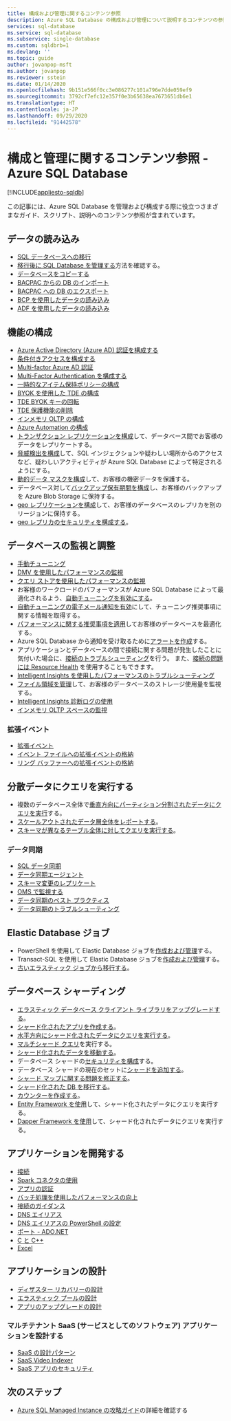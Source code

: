 ```yaml
---
title: 構成および管理に関するコンテンツ参照
description: Azure SQL Database の構成および管理について説明するコンテンツの参照を見つけます。
services: sql-database
ms.service: sql-database
ms.subservice: single-database
ms.custom: sqldbrb=1
ms.devlang: ''
ms.topic: guide
author: jovanpop-msft
ms.author: jovanpop
ms.reviewer: sstein
ms.date: 01/14/2020
ms.openlocfilehash: 9b151e566f0cc3e086277c101a796e7dde059ef9
ms.sourcegitcommit: 3792cf7efc12e357f0e3b65638ea7673651db6e1
ms.translationtype: HT
ms.contentlocale: ja-JP
ms.lasthandoff: 09/29/2020
ms.locfileid: "91442578"
---
```

# <a name="configure-and-manage-content-reference---azure-sql-database"></a>構成と管理に関するコンテンツ参照 - Azure SQL Database
[!INCLUDE[appliesto-sqldb](../includes/appliesto-sqldb.md)]

この記事には、Azure SQL Database を管理および構成する際に役立つさまざまなガイド、スクリプト、説明へのコンテンツ参照が含まれています。 

## <a name="load-data"></a>データの読み込み

- [SQL データベースへの移行](migrate-to-database-from-sql-server.md)
- [移行後に SQL Database を管理する](manage-data-after-migrating-to-database.md)方法を確認する。
- [データベースをコピーする](database-copy.md)
- [BACPAC からの DB のインポート](database-import.md)
- [BACPAC への DB のエクスポート](database-export.md)
- [BCP を使用したデータの読み込み](../load-from-csv-with-bcp.md)
- [ADF を使用したデータの読み込み](../../data-factory/connector-azure-sql-database.md?toc=/azure/sql-database/toc.json)

## <a name="configure-features"></a>機能の構成

- [Azure Active Directory (Azure AD) 認証を構成する](authentication-aad-configure.md)
- [条件付きアクセスを構成する](conditional-access-configure.md)
- [Multi-factor Azure AD 認証](authentication-mfa-ssms-overview.md)
- [Multi-Factor Authentication を構成する](authentication-mfa-ssms-configure.md)
- [一時的なアイテム保持ポリシーの構成](temporal-tables-retention-policy.md)
- [BYOK を使用した TDE の構成](transparent-data-encryption-byok-configure.md)
- [TDE BYOK キーの回転](transparent-data-encryption-byok-key-rotation.md)
- [TDE 保護機能の削除](transparent-data-encryption-byok-remove-tde-protector.md)
- [インメモリ OLTP の構成](../in-memory-oltp-configure.md)
- [Azure Automation の構成](automation-manage.md)
- [トランザクション レプリケーションを構成](replication-to-sql-database.md)して、データベース間でお客様のデータをレプリケートする。
- [脅威検出を構成](threat-detection-configure.md)して、SQL インジェクションや疑わしい場所からのアクセスなど、疑わしいアクティビティが Azure SQL Database によって特定されるようにする。
- [動的データ マスクを構成](dynamic-data-masking-configure-portal.md)して、お客様の機密データを保護する。
- データベース対して[バックアップ保有期間を構成](long-term-backup-retention-configure.md)し、お客様のバックアップを Azure Blob Storage に保持する。 
- [geo レプリケーションを構成](active-geo-replication-overview.md)して、お客様のデータベースのレプリカを別のリージョンに保持する。
- [geo レプリカのセキュリティを構成する](active-geo-replication-security-configure.md)。

## <a name="monitor-and-tune-your-database"></a>データベースの監視と調整

- [手動チューニング](performance-guidance.md)
- [DMV を使用したパフォーマンスの監視](monitoring-with-dmvs.md)
- [クエリ ストアを使用したパフォーマンスの監視](https://docs.microsoft.com/sql/relational-databases/performance/best-practice-with-the-query-store#Insight)
- お客様のワークロードのパフォーマンスが Azure SQL Database によって最適化されるよう、[自動チューニングを有効にする](automatic-tuning-enable.md)。
- [自動チューニングの電子メール通知を有効](automatic-tuning-email-notifications-configure.md)にして、チューニング推奨事項に関する情報を取得する。
- [パフォーマンスに関する推奨事項を適用](database-advisor-find-recommendations-portal.md)してお客様のデータベースを最適化する。
- Azure SQL Database から通知を受け取るために[アラートを作成](alerts-insights-configure-portal.md)する。
- アプリケーションとデータベースの間で接続に関する問題が発生したことに気付いた場合に、[接続のトラブルシューティング](troubleshoot-common-errors-issues.md)を行う。 また、[接続の問題には Resource Health](resource-health-to-troubleshoot-connectivity.md) を使用することもできます。
- [Intelligent Insights を使用したパフォーマンスのトラブルシューティング](intelligent-insights-troubleshoot-performance.md)
- [ファイル領域を管理](file-space-manage.md)して、お客様のデータベースのストレージ使用量を監視する。
- [Intelligent Insights 診断ログの使用](intelligent-insights-use-diagnostics-log.md)
- [インメモリ OLTP スペースの監視](../in-memory-oltp-monitor-space.md)

### <a name="extended-events"></a>拡張イベント

- [拡張イベント](xevent-db-diff-from-svr.md)
- [イベント ファイルへの拡張イベントの格納](xevent-code-event-file.md)
- [リング バッファーへの拡張イベントの格納](xevent-code-ring-buffer.md)

## <a name="query-distributed-data"></a>分散データにクエリを実行する

- 複数のデータベース全体で[垂直方向にパーティション分割されたデータにクエリを実行](elastic-query-getting-started-vertical.md)する。
- [スケールアウトされたデータ層全体をレポートする](elastic-query-horizontal-partitioning.md)。
- [スキーマが異なるテーブル全体に対してクエリを実行する](elastic-query-vertical-partitioning.md)。

### <a name="data-sync"></a>データ同期

- [SQL データ同期](sql-data-sync-data-sql-server-sql-database.md)
- [データ同期エージェント](sql-data-sync-agent-overview.md)
- [スキーマ変更のレプリケート](sql-data-sync-update-sync-schema.md)
- [OMS で監視する](sql-data-sync-monitor-sync.md)
- [データ同期のベスト プラクティス](sql-data-sync-best-practices.md)
- [データ同期のトラブルシューティング](sql-data-sync-troubleshoot.md)

## <a name="elastic-database-jobs"></a>Elastic Database ジョブ

- PowerShell を使用して Elastic Database ジョブを[作成および管理](elastic-jobs-powershell-create.md)する。
- Transact-SQL を使用して Elastic Database ジョブを[作成および管理](elastic-jobs-tsql-create-manage.md)する。
- [古いエラスティック ジョブから移行する](elastic-jobs-migrate.md)。

## <a name="database-sharding"></a>データベース シャーディング

- [エラスティック データベース クライアント ライブラリをアップグレードする](elastic-scale-upgrade-client-library.md)。
- [シャード化されたアプリを作成する](elastic-scale-get-started.md)。
- [水平方向にシャード化されたデータにクエリを実行する](elastic-query-getting-started.md)。
- [マルチシャード クエリ](elastic-scale-multishard-querying.md)を実行する。
- [シャード化されたデータを移動する](elastic-scale-configure-deploy-split-and-merge.md)。
- データベース シャードの[セキュリティを構成](elastic-scale-split-merge-security-configuration.md)する。
- データベース シャードの現在のセットに[シャードを追加する](elastic-scale-add-a-shard.md)。
- [シャード マップに関する問題を修正する](elastic-database-recovery-manager.md)。
- [シャード化された DB を移行する](elastic-convert-to-use-elastic-tools.md)。
- [カウンターを作成する](elastic-database-perf-counters.md)。
- [Entity Framework を使用](elastic-scale-use-entity-framework-applications-visual-studio.md)して、シャード化されたデータにクエリを実行する。
- [Dapper Framework を使用](elastic-scale-working-with-dapper.md)して、シャード化されたデータにクエリを実行する。

## <a name="develop-applications"></a>アプリケーションを開発する

- [接続](connect-query-content-reference-guide.md#libraries)
- [Spark コネクタの使用](spark-connector.md)
- [アプリの認証](application-authentication-get-client-id-keys.md)
- [バッチ処理を使用したパフォーマンスの向上](../performance-improve-use-batching.md)
- [接続のガイダンス](troubleshoot-common-connectivity-issues.md)
- [DNS エイリアス](dns-alias-overview.md)
- [DNS エイリアスの PowerShell の設定](dns-alias-powershell-create.md)
- [ポート - ADO.NET](adonet-v12-develop-direct-route-ports.md)
- [C と C++](develop-cplusplus-simple.md)
- [Excel](connect-excel.md)

## <a name="design-applications"></a>アプリケーションの設計

- [ディザスター リカバリーの設計](designing-cloud-solutions-for-disaster-recovery.md)
- [エラスティック プールの設計](disaster-recovery-strategies-for-applications-with-elastic-pool.md)
- [アプリのアップグレードの設計](manage-application-rolling-upgrade.md)

### <a name="design-multi-tenant-software-as-a-service-saas-applications"></a>マルチテナント SaaS (サービスとしてのソフトウェア) アプリケーションを設計する

- [SaaS の設計パターン](saas-tenancy-app-design-patterns.md)
- [SaaS Video Indexer](saas-tenancy-video-index-wingtip-brk3120-20171011.md)
- [SaaS アプリのセキュリティ](saas-tenancy-elastic-tools-multi-tenant-row-level-security.md)

## <a name="next-steps"></a>次のステップ

- [Azure SQL Managed Instance の攻略ガイド](../managed-instance/how-to-content-reference-guide.md)の詳細を確認する

